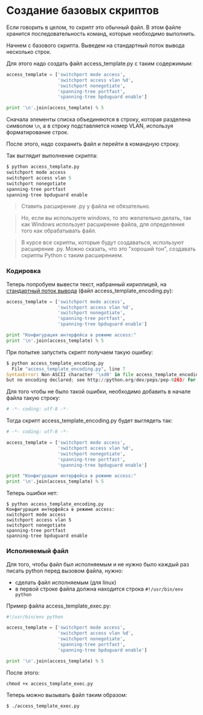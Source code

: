 # Создание базовых скриптов

Если говорить в целом, то скрипт это обычный файл.
В этом файле хранится последовательность команд, которые необходимо выполнить.

Начнем с базового скрипта. Выведем на стандартный поток вывода несколько строк.

Для этого надо создать файл access_template.py с таким содержимым:
```python
access_template = ['switchport mode access',
                   'switchport access vlan %d',
                   'switchport nonegotiate',
                   'spanning-tree portfast',
                   'spanning-tree bpduguard enable']

print '\n'.join(access_template) % 5
```

Сначала элементы списка объединяются в строку, которая разделена символом ```\n```, а в строку подставляется номер VLAN, используя форматирование строк.

После этого, надо сохранить файл и перейти в командную строку.

Так выглядит выполнение скрипта:
```python
$ python access_template.py
switchport mode access
switchport access vlan 5
switchport nonegotiate
spanning-tree portfast
spanning-tree bpduguard enable
```


> Ставить расширение .py у файла не обязательно. 

> Но, если вы используете windows, то это желательно делать, так как Windows использует расширение файла, для определения того как обрабатывать файл.

> В курсе все скрипты, которые будут создаваться, используют расширение .py.
Можно сказать, что это "хороший тон", создавать скрипты Python  с таким расширением.

### Кодировка

Теперь попробуем вывести текст, набранный кириллицей, на [стандартный поток вывода](http://xgu.ru/wiki/stdin) (файл access_template_encoding.py):
```python
access_template = ['switchport mode access',
                   'switchport access vlan %d',
                   'switchport nonegotiate',
                   'spanning-tree portfast',
                   'spanning-tree bpduguard enable']

print "Конфигурация интерфейса в режиме access:"
print '\n'.join(access_template) % 5
```

При попытке запустить скрипт получаем такую ошибку:
```python
$ python access_template_encoding.py
  File "access_template_encoding.py", line 7
SyntaxError: Non-ASCII character '\xd0' in file access_template_encoding.py on line 7,
but no encoding declared; see http://python.org/dev/peps/pep-0263/ for details
```

Для того чтобы не было такой ошибки, необходимо добавить в начале файла такую строку:
```python
# -*- coding: utf-8 -*-
```

Тогда скрипт access_template_encoding.py будет выглядеть так:
```python
# -*- coding: utf-8 -*-

access_template = ['switchport mode access',
                   'switchport access vlan %d',
                   'switchport nonegotiate',
                   'spanning-tree portfast',
                   'spanning-tree bpduguard enable']

print "Конфигурация интерфейса в режиме access:"
print '\n'.join(access_template) % 5
```

Теперь ошибки нет:
```
$ python access_template_encoding.py
Конфигурация интерфейса в режиме access:
switchport mode access
switchport access vlan 5
switchport nonegotiate
spanning-tree portfast
spanning-tree bpduguard enable
```


### Исполняемый файл

Для того, чтобы файл был исполняемым и не нужно было каждый раз писать python перед вызовом файла, нужно:
* сделать файл исполняемым (для linux)
* в первой строке файла должна находится строка ```#!/usr/bin/env python```

Пример файла access_template_exec.py:
```python
#!/usr/bin/env python

access_template = ['switchport mode access',
                   'switchport access vlan %d',
                   'switchport nonegotiate',
                   'spanning-tree portfast',
                   'spanning-tree bpduguard enable']

print '\n'.join(access_template) % 5
```

После этого:
```
chmod +x access_template_exec.py
```

Теперь можно вызывать файл таким образом:
```
$ ./access_template_exec.py
```

